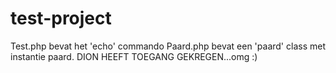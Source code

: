 test-project
============
Test.php bevat het 'echo' commando
Paard.php bevat een 'paard' class met instantie paard.
DION HEEFT TOEGANG GEKREGEN...omg :)